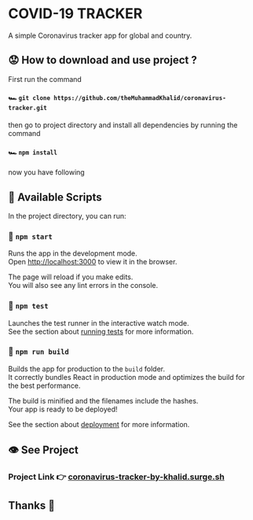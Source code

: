 # COVID-19 TRACKER

A simple Coronavirus tracker app for global and country.

## :worried: How to download and use project ?

First run the command 

#### :racing_car: `git clone https://github.com/theMuhammadKhalid/coronavirus-tracker.git`

then go to project directory and install all dependencies by running the command

#### :racing_car: `npm install`

now you have following

## :scroll: Available Scripts

In the project directory, you can run:

### :red_car: `npm start`

Runs the app in the development mode.\
Open [http://localhost:3000](http://localhost:3000) to view it in the browser.

The page will reload if you make edits.\
You will also see any lint errors in the console.

### :test_tube: `npm test`

Launches the test runner in the interactive watch mode.\
See the section about [running tests](https://facebook.github.io/create-react-app/docs/running-tests) for more information.

### :bricks: `npm run build`

Builds the app for production to the `build` folder.\
It correctly bundles React in production mode and optimizes the build for the best performance.

The build is minified and the filenames include the hashes.\
Your app is ready to be deployed!

See the section about [deployment](https://facebook.github.io/create-react-app/docs/deployment) for more information.

## :eye: See Project
### Project Link :point_right: [coronavirus-tracker-by-khalid.surge.sh](http://coronavirus-tracker-by-khalid.surge.sh/)

## Thanks :slightly_smiling_face:
